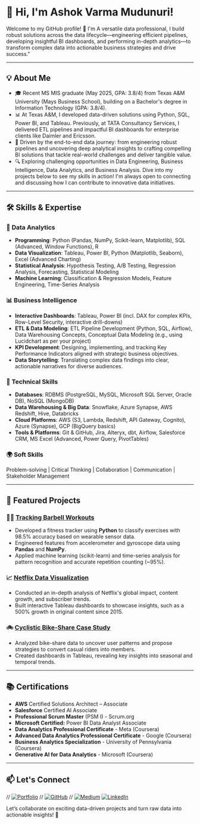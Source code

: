 # 👋 Hi, I'm Ashok Varma Mudunuri! 

Welcome to my GitHub profile! 🚀 I'm A versatile data professional, I build robust solutions across the data lifecycle—engineering efficient pipelines, developing insightful BI dashboards, and performing in-depth analytics—to transform complex data into actionable business strategies and drive success."

---

## 💡 About Me

- 🎓 Recent MS MIS graduate (May 2025, GPA: 3.8/4) from Texas A&M University (Mays Business School), building on a Bachelor's degree in Information Technology (GPA: 3.8/4).    
- 📊 At Texas A&M, I developed data-driven solutions using Python, SQL, Power BI, and Tableau. Previously, at TATA Consultancy Services, I delivered ETL pipelines and impactful BI dashboards for enterprise clients like Daimler and Ericsson. 
- 🚀 Driven by the end-to-end data journey: from engineering robust pipelines and uncovering deep analytical insights to crafting compelling BI solutions that tackle real-world challenges and deliver tangible value.
- 🔍 Exploring challenging opportunities in Data Engineering, Business Intelligence, Data Analytics, and Business Analysis. Dive into my projects below to see my skills in action! I'm always open to connecting and discussing how I can contribute to innovative data initiatives. 

---

## 🛠️ Skills & Expertise

### 🔢 **Data Analytics**
- **Programming**: Python (Pandas, NumPy, Scikit-learn, Matplotlib), SQL (Advanced, Window Functions), R 
- **Data Visualization**: Tableau, Power BI, Python (Matplotlib, Seaborn), Excel (Advanced Charting)  
- **Statistical Analysis**: Hypothesis Testing, A/B Testing, Regression Analysis, Forecasting, Statistical Modeling  
- **Machine Learning**: Classification & Regression Models, Feature Engineering, Time-Series Analysis 

### 📊 **Business Intelligence**

- **Interactive Dashboards**: Tableau, Power BI (incl. DAX for complex KPIs, Row-Level Security, interactive drill-downs)
- **ETL & Data Modeling**: ETL Pipeline Development (Python, SQL, Airflow), Data Warehousing Concepts, Conceptual Data Modeling (e.g., using Lucidchart as per your project)
- **KPI Development**: Designing, implementing, and tracking Key Performance Indicators aligned with strategic business objectives.
- **Data Storytelling**: Translating complex data findings into clear, actionable narratives for diverse audiences.  

### 🧠 **Technical Skills**
- **Databases**: RDBMS (PostgreSQL, MySQL, Microsoft SQL Server, Oracle DB), NoSQL (MongoDB)
- **Data Warehousing & Big Data**: Snowflake, Azure Synapse, AWS Redshift, Hive, Databricks
- **Cloud Platforms**: AWS (S3, Lambda, Redshift, API Gateway, Cognito), Azure (Synapse), GCP (BigQuery basics)
- **Tools & Platforms**: Git & GitHub, Jira, Alteryx, dbt, Airflow, Salesforce CRM, MS Excel (Advanced, Power Query, PivotTables)

### 🌍 **Soft Skills**
Problem-solving | Critical Thinking | Collaboration | Communication | Stakeholder Management

---

## 🚀 Featured Projects

### 🏋️‍♂️ [Tracking Barbell Workouts](https://github.com/BarlaSrinivas/TrackingBarbellExercises)
- Developed a fitness tracker using **Python** to classify exercises with 98.5% accuracy based on wearable sensor data.  
- Engineered features from accelerometer and gyroscope data using **Pandas** and **NumPy**.  
- Applied machine learning (scikit-learn) and time-series analysis for pattern recognition and accurate repetition counting (~95%).

### 📈 [Netflix Data Visualization](https://github.com/BarlaSrinivas/netflix-data-visualization)
- Conducted an in-depth analysis of Netflix's global impact, content growth, and subscriber trends.  
- Built interactive Tableau dashboards to showcase insights, such as a 500% growth in original content since 2015.  

### 🚲 [Cyclistic Bike-Share Case Study](https://github.com/BarlaSrinivas/cyclistic-bike-share-case-study)
- Analyzed bike-share data to uncover user patterns and propose strategies to convert casual riders into members.  
- Created dashboards in Tableau, revealing key insights into seasonal and temporal trends.   

---

## 📚 Certifications

- **AWS** Certified Solutions Architect – Associate
- **Salesforce** Certified AI Associate
- **Professional Scrum Master** (PSM I) - Scrum.org
- **Microsoft Certified:** Power BI Data Analyst Associate
- **Data Analytics Professional Certificate** - Meta (Coursera)
- **Advanced Data Analytics Professional Certificate** - Google (Coursera)
- **Business Analytics Specialization** - University of Pennsylvania (Coursera)
- **Generative AI for Data Analytics** - Microsoft (Coursera)  

---

## 📫 Let's Connect

// [![Portfolio](https://img.shields.io/badge/Portfolio-000000?style=for-the-badge&logo=About.me&logoColor=white)](http://BarlaSrinivas.github.io)
// [![GitHub](https://img.shields.io/badge/GitHub-181717?style=for-the-badge&logo=GitHub&logoColor=white)](https://github.com/BarlaSrinivas)
// [![Medium](https://img.shields.io/badge/Medium-12100E?style=for-the-badge&logo=Medium&logoColor=white)](https://medium.com/@srinivasbarla2000)
[![LinkedIn](https://img.shields.io/badge/LinkedIn-0077B5?style=for-the-badge&logo=LinkedIn&logoColor=white)](https://www.linkedin.com/in/ashok-varma/)


Let’s collaborate on exciting data-driven projects and turn raw data into actionable insights! 🎯  
